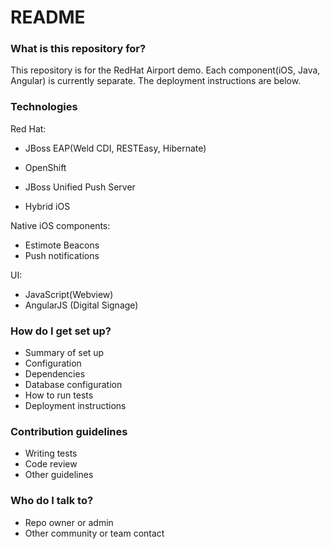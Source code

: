 # README #

### What is this repository for? ###

This repository is for the RedHat Airport demo. Each component(iOS, Java, Angular) is currently separate. The deployment instructions are below.

### Technologies ###

Red Hat:
* JBoss EAP(Weld CDI, RESTEasy, Hibernate)
* OpenShift
* JBoss Unified Push Server

* Hybrid iOS

Native iOS components:
  * Estimote Beacons
  * Push notifications

UI:
  * JavaScript(Webview)
  * AngularJS (Digital Signage)

### How do I get set up? ###

* Summary of set up
* Configuration
* Dependencies
* Database configuration
* How to run tests
* Deployment instructions

### Contribution guidelines ###

* Writing tests
* Code review
* Other guidelines

### Who do I talk to? ###

* Repo owner or admin
* Other community or team contact